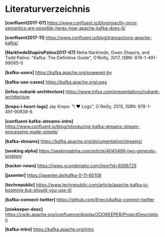 # Literaturverzeichnis

**[confluent2017-07]** https://www.confluent.io/blog/exactly-once-semantics-are-possible-heres-how-apache-kafka-does-it/

**[confluent2017-11]** https://www.confluent.io/blog/transactions-apache-kafka/

**[NarkhedeShapiraPalino2017-07]** Neha Narkhede, Gwen Shapira, and Todd Palino: "Kafka: The Definitive Guide", O’Reilly, 2017, ISBN: 978-1-491-99065-0

**[kafka-users]** https://kafka.apache.org/powered-by

**[kafka-use-cases]** https://kafka.apache.org/uses

**[infoq-nubank-architecture]** https://www.infoq.com/presentations/nubank-architecture

**[kreps-i-heart-logs]** Jay Kreps: "I ♥ Logs", O´Reilly, 2015, ISBN: 978-1-491-90938-6

**[confluent-kafka-streams-intro]** https://www.confluent.io/blog/introducing-kafka-streams-stream-processing-made-simple/

**[kafka-streams]** https://kafka.apache.org/documentation/streams/

**[seeking alpha]** https://seekingalpha.com/article/4040498-two-generals-problem

**[hacker-news]** https://news.ycombinator.com/item?id=9266725

**[jaxenter]** https://jaxenter.de/kafka-0-11-60108

**[techrepublic]** https://www.techrepublic.com/article/apache-kafka-is-booming-but-should-you-use-it/

**[kafka-connect-twitter]** https://github.com/Eneco/kafka-connect-twitter

**[zookeeper-desc]** https://cwiki.apache.org/confluence/display/ZOOKEEPER/ProjectDescription

**[kafka-intro]** https://kafka.apache.org/intro